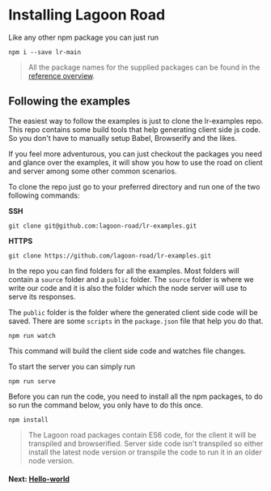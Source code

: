 # Installing Lagoon Road
Like any other npm package you can just run
```
npm i --save lr-main
```
> All the package names for the supplied packages can be found in the [reference overview](/reference).

## Following the examples
The easiest way to follow the examples is just to clone the lr-examples repo. This repo contains some build tools that help generating client side js code. So you don't have to manually setup Babel, Browserify and the likes.

If you feel more adventurous, you can just checkout the packages you need and glance over the examples, it will show you how to use the road on client and server among some other common scenarios.

To clone the repo just go to your preferred directory and run one of the two following commands:

**SSH**  
```
git clone git@github.com:lagoon-road/lr-examples.git
```

**HTTPS**  
```
git clone https://github.com/lagoon-road/lr-examples.git
```

In the repo you can find folders for all the examples. Most folders will contain a `source` folder and a `public` folder. The `source` folder is where we write our code and it is also the folder which the node server will use to serve its responses.

The `public` folder is the folder where the generated client side code will be saved. There are some `scripts` in the `package.json` file that help you do that.

```
npm run watch
```

This command will build the client side code and watches file changes.

To start the server you can simply run
```
npm run serve
```

Before you can run the code, you need to install all the npm packages, to do so run the command below, you only have to do this once.

```
npm install
```

> The Lagoon road packages contain ES6 code, for the client it will be transpiled and browserified. Server side code isn't transpiled so either install the latest node version or transpile the code to run it in an older node version.

#### Next: [Hello-world](/guide/hello-world)
